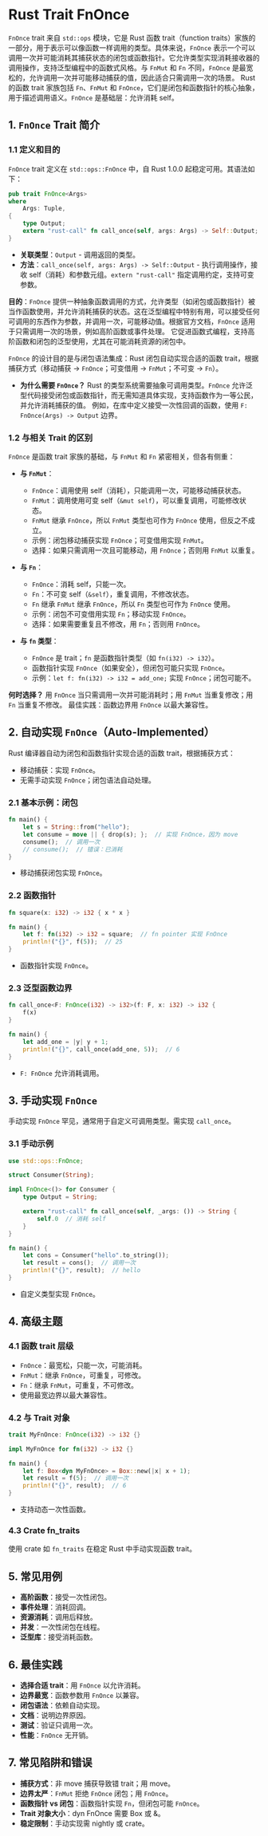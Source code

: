 # Rust Trait FnOnce

`FnOnce` trait 来自 `std::ops` 模块，它是 Rust 函数 trait（function traits）家族的一部分，用于表示可以像函数一样调用的类型。具体来说，`FnOnce` 表示一个可以调用一次并可能消耗其捕获状态的闭包或函数指针。它允许类型实现消耗接收器的调用操作，支持泛型编程中的函数式风格。与 `FnMut` 和 `Fn` 不同，`FnOnce` 是最宽松的，允许调用一次并可能移动捕获的值，因此适合只需调用一次的场景。 Rust 的函数 trait 家族包括 `Fn`、`FnMut` 和 `FnOnce`，它们是闭包和函数指针的核心抽象，用于描述调用语义。`FnOnce` 是基础层：允许消耗 self。

## 1. `FnOnce` Trait 简介

### 1.1 定义和目的
`FnOnce` trait 定义在 `std::ops::FnOnce` 中，自 Rust 1.0.0 起稳定可用。其语法如下：
```rust
pub trait FnOnce<Args>
where
    Args: Tuple,
{
    type Output;
    extern "rust-call" fn call_once(self, args: Args) -> Self::Output;
}
```
- **关联类型**：`Output` - 调用返回的类型。
- **方法**：`call_once(self, args: Args) -> Self::Output` - 执行调用操作，接收 self（消耗）和参数元组。`extern "rust-call"` 指定调用约定，支持可变参数。

**目的**：`FnOnce` 提供一种抽象函数调用的方式，允许类型（如闭包或函数指针）被当作函数使用，并允许消耗捕获的状态。这在泛型编程中特别有用，可以接受任何可调用的东西作为参数，并调用一次，可能移动值。根据官方文档，`FnOnce` 适用于只需调用一次的场景，例如高阶函数或事件处理。 它促进函数式编程，支持高阶函数和闭包的泛型使用，尤其在可能消耗资源的闭包中。

`FnOnce` 的设计目的是与闭包语法集成：Rust 闭包自动实现合适的函数 trait，根据捕获方式（移动捕获 -> `FnOnce`；可变借用 -> `FnMut`；不可变 -> `Fn`）。

- **为什么需要 `FnOnce`？** Rust 的类型系统需要抽象可调用类型。`FnOnce` 允许泛型代码接受闭包或函数指针，而无需知道具体实现，支持函数作为一等公民，并允许消耗捕获的值。 例如，在库中定义接受一次性回调的函数，使用 `F: FnOnce(Args) -> Output` 边界。

### 1.2 与相关 Trait 的区别
`FnOnce` 是函数 trait 家族的基础，与 `FnMut` 和 `Fn` 紧密相关，但各有侧重：

- **与 `FnMut`**：
  - `FnOnce`：调用使用 self（消耗），只能调用一次，可能移动捕获状态。
  - `FnMut`：调用使用可变 self（`&mut self`），可以重复调用，可能修改状态。
  - `FnMut` 继承 `FnOnce`，所以 `FnMut` 类型也可作为 `FnOnce` 使用，但反之不成立。
  - 示例：闭包移动捕获实现 `FnOnce`；可变借用实现 `FnMut`。
  - 选择：如果只需调用一次且可能移动，用 `FnOnce`；否则用 `FnMut` 以重复。

- **与 `Fn`**：
  - `FnOnce`：消耗 self，只能一次。
  - `Fn`：不可变 self（`&self`），重复调用，不修改状态。
  - `Fn` 继承 `FnMut` 继承 `FnOnce`，所以 `Fn` 类型也可作为 `FnOnce` 使用。
  - 示例：闭包不可变借用实现 `Fn`；移动实现 `FnOnce`。
  - 选择：如果需要重复且不修改，用 `Fn`；否则用 `FnOnce`。

- **与 `fn` 类型**：
  - `FnOnce` 是 trait；`fn` 是函数指针类型（如 `fn(i32) -> i32`）。
  - 函数指针实现 `FnOnce`（如果安全），但闭包可能只实现 `FnOnce`。
  - 示例：`let f: fn(i32) -> i32 = add_one;` 实现 `FnOnce`；闭包可能不。

**何时选择？** 用 `FnOnce` 当只需调用一次并可能消耗时；用 `FnMut` 当重复修改；用 `Fn` 当重复不修改。 最佳实践：函数边界用 `FnOnce` 以最大兼容性。

## 2. 自动实现 `FnOnce`（Auto-Implemented）

Rust 编译器自动为闭包和函数指针实现合适的函数 trait，根据捕获方式：
- 移动捕获：实现 `FnOnce`。
- 无需手动实现 `FnOnce`；闭包语法自动处理。

### 2.1 基本示例：闭包
```rust
fn main() {
    let s = String::from("hello");
    let consume = move || { drop(s); };  // 实现 FnOnce，因为 move
    consume();  // 调用一次
    // consume();  // 错误：已消耗
}
```
- 移动捕获闭包实现 `FnOnce`。

### 2.2 函数指针
```rust
fn square(x: i32) -> i32 { x * x }

fn main() {
    let f: fn(i32) -> i32 = square;  // fn pointer 实现 FnOnce
    println!("{}", f(5));  // 25
}
```
- 函数指针实现 `FnOnce`。

### 2.3 泛型函数边界
```rust
fn call_once<F: FnOnce(i32) -> i32>(f: F, x: i32) -> i32 {
    f(x)
}

fn main() {
    let add_one = |y| y + 1;
    println!("{}", call_once(add_one, 5));  // 6
}
```
- `F: FnOnce` 允许消耗调用。

## 3. 手动实现 `FnOnce`

手动实现 `FnOnce` 罕见，通常用于自定义可调用类型。需实现 `call_once`。

### 3.1 手动示例
```rust
use std::ops::FnOnce;

struct Consumer(String);

impl FnOnce<()> for Consumer {
    type Output = String;

    extern "rust-call" fn call_once(self, _args: ()) -> String {
        self.0  // 消耗 self
    }
}

fn main() {
    let cons = Consumer("hello".to_string());
    let result = cons();  // 调用一次
    println!("{}", result);  // hello
}
```
- 自定义类型实现 `FnOnce`。

## 4. 高级主题

### 4.1 函数 trait 层级
- `FnOnce`：最宽松，只能一次，可能消耗。
- `FnMut`：继承 `FnOnce`，可重复，可修改。
- `Fn`：继承 `FnMut`，可重复，不可修改。
- 使用最宽边界以最大兼容性。

### 4.2 与 Trait 对象
```rust
trait MyFnOnce: FnOnce(i32) -> i32 {}

impl MyFnOnce for fn(i32) -> i32 {}

fn main() {
    let f: Box<dyn MyFnOnce> = Box::new(|x| x + 1);
    let result = f(5);  // 调用一次
    println!("{}", result);  // 6
}
```
- 支持动态一次性函数。

### 4.3 Crate fn_traits
使用 crate 如 `fn_traits` 在稳定 Rust 中手动实现函数 trait。

## 5. 常见用例

- **高阶函数**：接受一次性闭包。
- **事件处理**：消耗回调。
- **资源消耗**：调用后释放。
- **并发**：一次性闭包在线程。
- **泛型库**：接受消耗函数。

## 6. 最佳实践

- **选择合适 trait**：用 `FnOnce` 以允许消耗。
- **边界最宽**：函数参数用 `FnOnce` 以兼容。
- **闭包语法**：依赖自动实现。
- **文档**：说明边界原因。
- **测试**：验证只调用一次。
- **性能**：`FnOnce` 无开销。

## 7. 常见陷阱和错误

- **捕获方式**：非 move 捕获导致错 trait；用 move。
- **边界太严**：`FnMut` 拒绝 `FnOnce` 闭包；用 `FnOnce`。
- **函数指针 vs 闭包**：函数指针实现 `Fn`，但闭包可能 `FnOnce`。
- **Trait 对象大小**：dyn FnOnce 需要 Box 或 &。
- **稳定限制**：手动实现需 nightly 或 crate。
